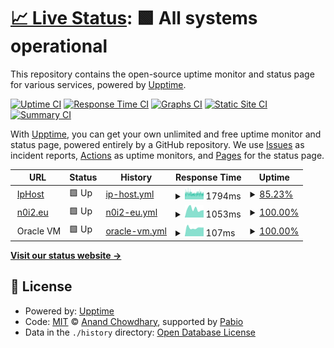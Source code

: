 # [📈 Live Status](https://n0i2.github.io/upptime): <!--live status--> **🟩 All systems operational**

This repository contains the open-source uptime monitor and status page for various services, powered by [Upptime](https://github.com/upptime/upptime).

[![Uptime CI](https://github.com/n0i2/upptime/workflows/Uptime%20CI/badge.svg)](https://github.com/n0i2/upptime/actions?query=workflow%3A%22Uptime+CI%22)
[![Response Time CI](https://github.com/n0i2/upptime/workflows/Response%20Time%20CI/badge.svg)](https://github.com/n0i2/upptime/actions?query=workflow%3A%22Response+Time+CI%22)
[![Graphs CI](https://github.com/n0i2/upptime/workflows/Graphs%20CI/badge.svg)](https://github.com/n0i2/upptime/actions?query=workflow%3A%22Graphs+CI%22)
[![Static Site CI](https://github.com/n0i2/upptime/workflows/Static%20Site%20CI/badge.svg)](https://github.com/n0i2/upptime/actions?query=workflow%3A%22Static+Site+CI%22)
[![Summary CI](https://github.com/n0i2/upptime/workflows/Summary%20CI/badge.svg)](https://github.com/n0i2/upptime/actions?query=workflow%3A%22Summary+CI%22)

With [Upptime](https://upptime.js.org), you can get your own unlimited and free uptime monitor and status page, powered entirely by a GitHub repository. We use [Issues](https://github.com/n0i2/upptime/issues) as incident reports, [Actions](https://github.com/n0i2/upptime/actions) as uptime monitors, and [Pages](https://n0i2.github.io/upptime) for the status page.

<!--start: status pages-->
<!-- This summary is generated by Upptime (https://github.com/upptime/upptime) -->
<!-- Do not edit this manually, your changes will be overwritten -->
<!-- prettier-ignore -->
| URL | Status | History | Response Time | Uptime |
| --- | ------ | ------- | ------------- | ------ |
| <img alt="" src="https://icons.duckduckgo.com/ip3/www.iphost.net.ico" height="13"> [IpHost](https://www.iphost.net) | 🟩 Up | [ip-host.yml](https://github.com/n0i2/upptime/commits/HEAD/history/ip-host.yml) | <details><summary><img alt="Response time graph" src="./graphs/ip-host/response-time-week.png" height="20"> 1794ms</summary><br><a href="https://n0i2.github.io/upptime/history/ip-host"><img alt="Response time 1841" src="https://img.shields.io/endpoint?url=https%3A%2F%2Fraw.githubusercontent.com%2Fn0i2%2Fupptime%2FHEAD%2Fapi%2Fip-host%2Fresponse-time.json"></a><br><a href="https://n0i2.github.io/upptime/history/ip-host"><img alt="24-hour response time 1906" src="https://img.shields.io/endpoint?url=https%3A%2F%2Fraw.githubusercontent.com%2Fn0i2%2Fupptime%2FHEAD%2Fapi%2Fip-host%2Fresponse-time-day.json"></a><br><a href="https://n0i2.github.io/upptime/history/ip-host"><img alt="7-day response time 1794" src="https://img.shields.io/endpoint?url=https%3A%2F%2Fraw.githubusercontent.com%2Fn0i2%2Fupptime%2FHEAD%2Fapi%2Fip-host%2Fresponse-time-week.json"></a><br><a href="https://n0i2.github.io/upptime/history/ip-host"><img alt="30-day response time 1758" src="https://img.shields.io/endpoint?url=https%3A%2F%2Fraw.githubusercontent.com%2Fn0i2%2Fupptime%2FHEAD%2Fapi%2Fip-host%2Fresponse-time-month.json"></a><br><a href="https://n0i2.github.io/upptime/history/ip-host"><img alt="1-year response time 1842" src="https://img.shields.io/endpoint?url=https%3A%2F%2Fraw.githubusercontent.com%2Fn0i2%2Fupptime%2FHEAD%2Fapi%2Fip-host%2Fresponse-time-year.json"></a></details> | <details><summary><a href="https://n0i2.github.io/upptime/history/ip-host">85.23%</a></summary><a href="https://n0i2.github.io/upptime/history/ip-host"><img alt="All-time uptime 99.44%" src="https://img.shields.io/endpoint?url=https%3A%2F%2Fraw.githubusercontent.com%2Fn0i2%2Fupptime%2FHEAD%2Fapi%2Fip-host%2Fuptime.json"></a><br><a href="https://n0i2.github.io/upptime/history/ip-host"><img alt="24-hour uptime 82.67%" src="https://img.shields.io/endpoint?url=https%3A%2F%2Fraw.githubusercontent.com%2Fn0i2%2Fupptime%2FHEAD%2Fapi%2Fip-host%2Fuptime-day.json"></a><br><a href="https://n0i2.github.io/upptime/history/ip-host"><img alt="7-day uptime 85.23%" src="https://img.shields.io/endpoint?url=https%3A%2F%2Fraw.githubusercontent.com%2Fn0i2%2Fupptime%2FHEAD%2Fapi%2Fip-host%2Fuptime-week.json"></a><br><a href="https://n0i2.github.io/upptime/history/ip-host"><img alt="30-day uptime 93.17%" src="https://img.shields.io/endpoint?url=https%3A%2F%2Fraw.githubusercontent.com%2Fn0i2%2Fupptime%2FHEAD%2Fapi%2Fip-host%2Fuptime-month.json"></a><br><a href="https://n0i2.github.io/upptime/history/ip-host"><img alt="1-year uptime 99.43%" src="https://img.shields.io/endpoint?url=https%3A%2F%2Fraw.githubusercontent.com%2Fn0i2%2Fupptime%2FHEAD%2Fapi%2Fip-host%2Fuptime-year.json"></a></details>
| <img alt="" src="https://icons.duckduckgo.com/ip3/n0i2.eu.ico" height="13"> [n0i2.eu](https://n0i2.eu) | 🟩 Up | [n0i2-eu.yml](https://github.com/n0i2/upptime/commits/HEAD/history/n0i2-eu.yml) | <details><summary><img alt="Response time graph" src="./graphs/n0i2-eu/response-time-week.png" height="20"> 1053ms</summary><br><a href="https://n0i2.github.io/upptime/history/n0i2-eu"><img alt="Response time 1114" src="https://img.shields.io/endpoint?url=https%3A%2F%2Fraw.githubusercontent.com%2Fn0i2%2Fupptime%2FHEAD%2Fapi%2Fn0i2-eu%2Fresponse-time.json"></a><br><a href="https://n0i2.github.io/upptime/history/n0i2-eu"><img alt="24-hour response time 921" src="https://img.shields.io/endpoint?url=https%3A%2F%2Fraw.githubusercontent.com%2Fn0i2%2Fupptime%2FHEAD%2Fapi%2Fn0i2-eu%2Fresponse-time-day.json"></a><br><a href="https://n0i2.github.io/upptime/history/n0i2-eu"><img alt="7-day response time 1053" src="https://img.shields.io/endpoint?url=https%3A%2F%2Fraw.githubusercontent.com%2Fn0i2%2Fupptime%2FHEAD%2Fapi%2Fn0i2-eu%2Fresponse-time-week.json"></a><br><a href="https://n0i2.github.io/upptime/history/n0i2-eu"><img alt="30-day response time 1053" src="https://img.shields.io/endpoint?url=https%3A%2F%2Fraw.githubusercontent.com%2Fn0i2%2Fupptime%2FHEAD%2Fapi%2Fn0i2-eu%2Fresponse-time-month.json"></a><br><a href="https://n0i2.github.io/upptime/history/n0i2-eu"><img alt="1-year response time 1123" src="https://img.shields.io/endpoint?url=https%3A%2F%2Fraw.githubusercontent.com%2Fn0i2%2Fupptime%2FHEAD%2Fapi%2Fn0i2-eu%2Fresponse-time-year.json"></a></details> | <details><summary><a href="https://n0i2.github.io/upptime/history/n0i2-eu">100.00%</a></summary><a href="https://n0i2.github.io/upptime/history/n0i2-eu"><img alt="All-time uptime 99.56%" src="https://img.shields.io/endpoint?url=https%3A%2F%2Fraw.githubusercontent.com%2Fn0i2%2Fupptime%2FHEAD%2Fapi%2Fn0i2-eu%2Fuptime.json"></a><br><a href="https://n0i2.github.io/upptime/history/n0i2-eu"><img alt="24-hour uptime 100.00%" src="https://img.shields.io/endpoint?url=https%3A%2F%2Fraw.githubusercontent.com%2Fn0i2%2Fupptime%2FHEAD%2Fapi%2Fn0i2-eu%2Fuptime-day.json"></a><br><a href="https://n0i2.github.io/upptime/history/n0i2-eu"><img alt="7-day uptime 100.00%" src="https://img.shields.io/endpoint?url=https%3A%2F%2Fraw.githubusercontent.com%2Fn0i2%2Fupptime%2FHEAD%2Fapi%2Fn0i2-eu%2Fuptime-week.json"></a><br><a href="https://n0i2.github.io/upptime/history/n0i2-eu"><img alt="30-day uptime 96.42%" src="https://img.shields.io/endpoint?url=https%3A%2F%2Fraw.githubusercontent.com%2Fn0i2%2Fupptime%2FHEAD%2Fapi%2Fn0i2-eu%2Fuptime-month.json"></a><br><a href="https://n0i2.github.io/upptime/history/n0i2-eu"><img alt="1-year uptime 99.55%" src="https://img.shields.io/endpoint?url=https%3A%2F%2Fraw.githubusercontent.com%2Fn0i2%2Fupptime%2FHEAD%2Fapi%2Fn0i2-eu%2Fuptime-year.json"></a></details>
| <img alt="" src="https://icons.duckduckgo.com/ip3/null.ico" height="13"> Oracle VM | 🟩 Up | [oracle-vm.yml](https://github.com/n0i2/upptime/commits/HEAD/history/oracle-vm.yml) | <details><summary><img alt="Response time graph" src="./graphs/oracle-vm/response-time-week.png" height="20"> 107ms</summary><br><a href="https://n0i2.github.io/upptime/history/oracle-vm"><img alt="Response time 112" src="https://img.shields.io/endpoint?url=https%3A%2F%2Fraw.githubusercontent.com%2Fn0i2%2Fupptime%2FHEAD%2Fapi%2Foracle-vm%2Fresponse-time.json"></a><br><a href="https://n0i2.github.io/upptime/history/oracle-vm"><img alt="24-hour response time 110" src="https://img.shields.io/endpoint?url=https%3A%2F%2Fraw.githubusercontent.com%2Fn0i2%2Fupptime%2FHEAD%2Fapi%2Foracle-vm%2Fresponse-time-day.json"></a><br><a href="https://n0i2.github.io/upptime/history/oracle-vm"><img alt="7-day response time 107" src="https://img.shields.io/endpoint?url=https%3A%2F%2Fraw.githubusercontent.com%2Fn0i2%2Fupptime%2FHEAD%2Fapi%2Foracle-vm%2Fresponse-time-week.json"></a><br><a href="https://n0i2.github.io/upptime/history/oracle-vm"><img alt="30-day response time 111" src="https://img.shields.io/endpoint?url=https%3A%2F%2Fraw.githubusercontent.com%2Fn0i2%2Fupptime%2FHEAD%2Fapi%2Foracle-vm%2Fresponse-time-month.json"></a><br><a href="https://n0i2.github.io/upptime/history/oracle-vm"><img alt="1-year response time 112" src="https://img.shields.io/endpoint?url=https%3A%2F%2Fraw.githubusercontent.com%2Fn0i2%2Fupptime%2FHEAD%2Fapi%2Foracle-vm%2Fresponse-time-year.json"></a></details> | <details><summary><a href="https://n0i2.github.io/upptime/history/oracle-vm">100.00%</a></summary><a href="https://n0i2.github.io/upptime/history/oracle-vm"><img alt="All-time uptime 99.25%" src="https://img.shields.io/endpoint?url=https%3A%2F%2Fraw.githubusercontent.com%2Fn0i2%2Fupptime%2FHEAD%2Fapi%2Foracle-vm%2Fuptime.json"></a><br><a href="https://n0i2.github.io/upptime/history/oracle-vm"><img alt="24-hour uptime 100.00%" src="https://img.shields.io/endpoint?url=https%3A%2F%2Fraw.githubusercontent.com%2Fn0i2%2Fupptime%2FHEAD%2Fapi%2Foracle-vm%2Fuptime-day.json"></a><br><a href="https://n0i2.github.io/upptime/history/oracle-vm"><img alt="7-day uptime 100.00%" src="https://img.shields.io/endpoint?url=https%3A%2F%2Fraw.githubusercontent.com%2Fn0i2%2Fupptime%2FHEAD%2Fapi%2Foracle-vm%2Fuptime-week.json"></a><br><a href="https://n0i2.github.io/upptime/history/oracle-vm"><img alt="30-day uptime 99.96%" src="https://img.shields.io/endpoint?url=https%3A%2F%2Fraw.githubusercontent.com%2Fn0i2%2Fupptime%2FHEAD%2Fapi%2Foracle-vm%2Fuptime-month.json"></a><br><a href="https://n0i2.github.io/upptime/history/oracle-vm"><img alt="1-year uptime 99.23%" src="https://img.shields.io/endpoint?url=https%3A%2F%2Fraw.githubusercontent.com%2Fn0i2%2Fupptime%2FHEAD%2Fapi%2Foracle-vm%2Fuptime-year.json"></a></details>

<!--end: status pages-->

[**Visit our status website →**](https://n0i2.github.io/upptime/)

## 📄 License

- Powered by: [Upptime](https://github.com/upptime/upptime)
- Code: [MIT](./LICENSE) © [Anand Chowdhary](https://anandchowdhary.com), supported by [Pabio](https://pabio.com)
- Data in the `./history` directory: [Open Database License](https://opendatacommons.org/licenses/odbl/1-0/)
